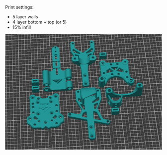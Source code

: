 Print settings: 
- 5 layer walls
- 4 layer bottom + top (or 5)
- 15% infill

<img width="1092" alt="image" src="https://github.com/EduardoMDSousa/Vz-Printhead-MGN12H-main/blob/main/Galery/Superslice%20Bed_%20cariage.png">
